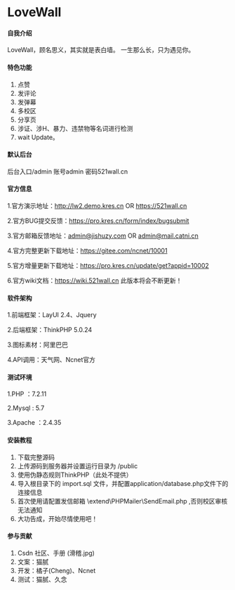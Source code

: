 # LoveWall

#### 自我介绍
LoveWall，顾名思义，其实就是表白墙。
一生那么长，只为遇见你。
#### 特色功能
1. 点赞
2. 发评论
3. 发弹幕
4. 多校区
5. 分享页
6. 涉证、涉H、暴力、违禁物等名词进行检测
7. wait Update。
#### 默认后台
后台入口/admin  账号admin  密码521wall.cn
#### 官方信息
1.官方演示地址：http://lw2.demo.kres.cn  OR https://521wall.cn

2.官方BUG提交反馈：https://pro.kres.cn/form/index/bugsubmit

3.官方邮箱反馈地址：admin@jishuzy.com  OR admin@mail.catni.cn

4.官方完整更新下载地址：https://gitee.com/ncnet/10001

5.官方增量更新下载地址：https://pro.kres.cn/update/get?appid=10002

6.官方wiki文档：https://wiki.521wall.cn
此版本将会不断更新！
#### 软件架构
1.前端框架：LayUI 2.4、Jquery

2.后端框架：ThinkPHP 5.0.24

3.图标素材：阿里巴巴

4.API调用：天气网、Ncnet官方
#### 测试环境
1.PHP     ：7.2.11

2.Mysql   : 5.7

3.Apache  ：2.4.35
#### 安装教程

1. 下载完整源码
2. 上传源码到服务器并设置运行目录为 /public
3. 使用伪静态规则ThinkPHP（此处不提供）
4. 导入根目录下的 import.sql 文件，并配置application/database.php文件下的连接信息
5. 首次使用请配置发信邮箱 \extend\PHPMailer\SendEmail.php ,否则校区审核无法通知
6. 大功告成，开始尽情使用吧！

#### 参与贡献
1. Csdn 社区、手册 (滑稽.jpg)
2. 文案：猫腻
3. 开发：橘子(Cheng)、Ncnet
4. 测试：猫腻、久念
